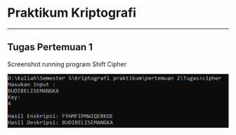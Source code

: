 # Praktikum Kriptografi
--------------------------------------------
## Tugas Pertemuan 1
Screenshot running program Shift Cipher

![alt text](pertemuan_1.png)